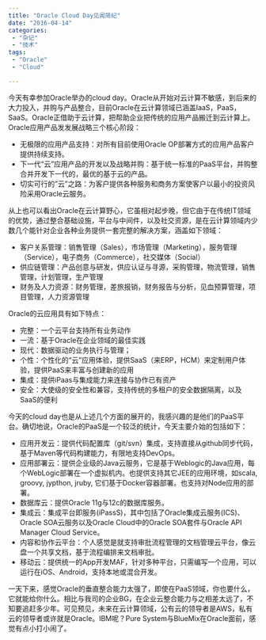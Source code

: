 ```yaml
---
title: "Oracle Cloud Day见闻简纪"
date: "2016-04-14"
categories:
 - "杂记"
 - "技术"
tags:
 - "Oracle"
 - "Cloud"

---
```


今天有幸参加Oracle举办的cloud day。Oracle从开始对云计算不敏感，到后来的大力投入，并购与产品整合，目前Oracle在云计算领域已涵盖IaaS，PaaS，SaaS。Oracle正借助于云计算，把帮助企业把传统的应用产品搬迁到云计算上。Oracle应用产品发发展战略三个核心阶段：

 * 无极限的应用产品支持：对所有目前使用Oracle OP部署方式的应用产品客户提供持续支持。
 * 下一代“云”应用产品的开发以及战略并购：基于统一标准的PaaS平台，并购整合并开发下一代的，最优的基于云的产品。
 * 切实可行的”云”之路：为客户提供各种服务和商务方案使客户以最小的投资风险采用Oracle云服务。

从上也可以看出Oracle在云计算野心，它虽相对起步晚，但它由于在传统IT领域的优势，通过整合基础设施，平台与中间件，以及社交资源，是在云计算领域内少数几个能针对企业各种业务提供一套完整的解决方案，涵盖如下领域：

  * 客户关系管理：销售管理（Sales），市场管理（Marketing），服务管理（Service），电子商务（Commerce），社交媒体（Social）
  * 供应链管理：产品创意与研发，供应认证与寻源，采购管理，物流管理，销售管理，计划管理，生产管理
  * 财务及人力资源：财务管理，差旅报销，财务报告与分析，见血预算管理，项目管理，人力资源管理

Oracle的云应用具有如下特点：

  * 完整：一个云平台支持所有业务动作
  * 一流：基于Oracle在企业领域的最佳实践
  * 现代：数据驱动的业务执行与管理；
  * 个性：个性化的“云”应用体验，提供SaaS（来ERP，HCM）来定制用户体验，提供PaaS来丰富与创建新的应用
  * 集成：提供iPaas与集成能力来连接与协作已有资产
  * 安全：大使级的安全性和兼容，支持传统的多租户的安全数据隔离，以及SaaS的便利

今天的cloud day也是从上述几个方面的展开的，我感兴趣的是他们的PaaS平台。确切地说，Oracle的PaaS是一个较泛的统计，今天主要介始的包括如下：

  * 应用开发云：提供代码配置库（git/svn）集成，支持直接从github同步代码，基于Maven等代码构建能力，有限地支持DevOps。
  * 应用部署云：提供企业级的Java云服务，它是基于Weblogic的Java应用，每个WebLogic部署在一个虚拟机内。也提供支持其它JEE的应用环境，如scala, groovy, jypthon, jruby, 它们基于Docker容器部署。也支持对Node应用的部署。
  * 数据库云：提供Oracle 11g与12c的数据库服务。
  * 集成云：集成平台即服务(iPassS)，其中包括了Oracle集成云服务(ICS)、Oracle SOA云服务以及Oracle Cloud中的Oracle SOA套件与Oracle API Manager Cloud Service。
  * 内容和协作云平台：个人感觉是就支持审批流程管理的文档管理云平台，像云盘一个共享文档，基于流程编排来文档审批。
  * 移动云：提供统一的App开发MAF，针对多种平台，只需编写一个应用，可以运行在iOS、Android，支持本地或混合开发。

一天下来，感觉Oracle的垂直整合能力太强了，即使在PaaS领域，你也要什么，它就能给你什么。相比与我司的企业BG，在企业云整合能力与之相差太远了，不知要追赶多少年。可见预见，未来在云计算领域，公有云的领导者是AWS，私有云的领导者或许就是Oracle。IBM呢？Pure System与BlueMix在Oracle面前，感觉有点小打小闹了。
